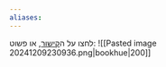 ```yaml
---
aliases:
---
```


לחצו על ה[קישור](https://bitpay.co.il/app/me/7F2F8493-61D9-3FED-477D-A092715B5D0E9073), או פשוט:
![[Pasted image 20241209230936.png|bookhue|200]]


